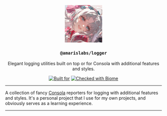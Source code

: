 <div align="center">

<img src="https://github.com/amarislabs/logger/blob/master/.github/assets/avatar.jpg" align="center" width="120px" height="120px">

<h3><code>@amarislabs/logger</code></h3>
<p>Elegant logging utilities built on top or for Consola with additional features and styles.<p>

[![Built for](https://img.shields.io/badge/Built_for-Bun-fbf0df?style=flat&logo=bun)](https://bun.sh/)
[![Checked with Biome](https://img.shields.io/badge/Checked_with-Biome-60a5fa?style=flat&logo=biome)](https://biomejs.dev)

</div>

---

A collection of fancy [Consola](https://github.com/unjs/consola) reporters for logging with additional features and styles. It's a personal project that I use for my own projects, and obviously serves as a learning experience.

---

